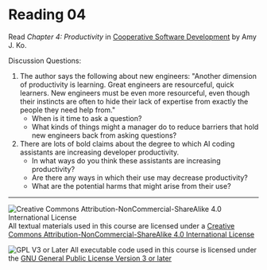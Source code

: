 # Reading 04

Read _Chapter 4: Productivity_ in [Cooperative Software Development](https://faculty.washington.edu/ajko/books/cooperative-software-development/) by Amy J. Ko.

Discussion Questions:

1. The author says the following about new engineers: "Another dimension of productivity is learning. Great engineers are resourceful, quick learners. New engineers must be even more resourceful, even though their instincts are often to hide their lack of expertise from exactly the people they need help from."
   - When is it time to ask a question?
   - What kinds of things might a manager do to reduce barriers that hold new engineers back from asking questions?
2. There are lots of bold claims about the degree to which AI coding assistants are increasing developer productivity.
   - In what ways do you think these assistants are increasing productivity?
   - Are there any ways in which their use may decrease productivity?
   - What are the potential harms that might arise from their use?

---

![Creative Commons Attribution-NonCommercial-ShareAlike 4.0 International License](https://i.creativecommons.org/l/by-nc-sa/4.0/88x31.png "Creative Commons Attribution-NonCommercial-ShareAlike 4.0 International License") All textual materials used in this course are licensed under a [Creative Commons Attribution-NonCommercial-ShareAlike 4.0 International License](http://creativecommons.org/licenses/by-nc-sa/4.0/)

![GPL V3 or Later](https://www.gnu.org/graphics/gplv3-or-later-sm.png "GPL V3 or later") All executable code used in this course is licensed under the [GNU General Public License Version 3 or later](https://www.gnu.org/licenses/gpl.txt)
